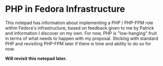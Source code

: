 PHP in Fedora Infrastructure
============================

This notepad has information about implementing a PHP / PHP-FPM role within Fedora's infrastructure, based on feedback given to me by Patrick and information I discover on my own. For now, PHP is "low-hanging" fruit in terms of what needs to happen with my proposal. Sticking with standard PHP and revisiting PHP-FPM later if there is time and ability to do so for now.

**Will revisit this notepad later.**